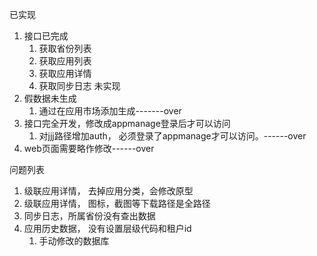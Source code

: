 已实现
1. 接口已完成
	1. 获取省份列表
	2. 获取应用列表
	3. 获取应用详情
	4. 获取同步日志
未实现
1. 假数据未生成
	1. 通过在应用市场添加生成-------over
2. 接口完全开发，修改成appmanage登录后才可以访问
	1. 对jjj路径增加auth， 必须登录了appmanage才可以访问。------over
3. web页面需要略作修改------over

问题列表
1. 级联应用详情， 去掉应用分类，会修改原型
2. 级联应用详情， 图标，截图等下载路径是全路径
3. 同步日志，所属省份没有查出数据
4. 应用历史数据， 没有设置层级代码和租户id
	1. 手动修改的数据库